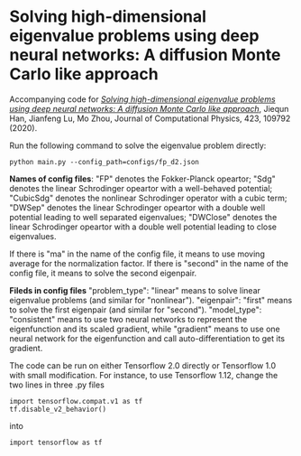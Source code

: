 # Solving high-dimensional eigenvalue problems using deep neural networks: A diffusion Monte Carlo like approach
Accompanying code for [*Solving high-dimensional eigenvalue problems using deep neural networks: A diffusion Monte Carlo like approach*](https://doi.org/10.1016/j.jcp.2020.109792), Jiequn Han, Jianfeng Lu, Mo Zhou, Journal of Computational Physics, 423, 109792 (2020).

Run the following command to solve the eigenvalue problem directly:
```
python main.py --config_path=configs/fp_d2.json
```

**Names of config files**:
"FP" denotes the Fokker-Planck opeartor;
"Sdg" denotes the linear Schrodinger opeartor with a well-behaved potential;
"CubicSdg" denotes the nonlinear Schrodinger operator with a cubic term;
"DWSep" denotes the linear Schrodinger opeartor with a double well potential leading to well separated eigenvalues;
"DWClose" denotes the linear Schrodinger opeartor with a double well potential leading to close eigenvalues.

If there is "ma" in the name of the config file, it means to use moving average for the normalization factor.
If there is "second" in the name of the config file, it means to solve the second eigenpair.

**Fileds in config files**
"problem_type": "linear" means to solve linear eigenvalue problems (and similar for "nonlinear").
"eigenpair": "first" means to solve the first eigenpair (and similar for "second").
"model_type": "consistent" means to use two neural networks to represent the eigenfunction and its scaled gradient, while "gradient" means to use one neural network for the eigenfunction and call auto-differentiation to get its gradient.

The code can be run on either Tensorflow 2.0 directly or Tensorflow 1.0 with small modification. For instance, to use Tensorflow 1.12, change the two lines in three .py files
```
import tensorflow.compat.v1 as tf
tf.disable_v2_behavior()
```
into
```
import tensorflow as tf
```
